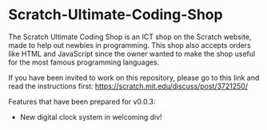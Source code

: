 # Scratch-Ultimate-Coding-Shop

The Scratch Ultimate Coding Shop is an ICT shop on the Scratch website, made to help out newbies in programming. This shop 
also accepts orders like HTML and JavaScript since the owner wanted to make the shop useful for the most famous programming
languages.

If you have been invited to work on this repository, please go to this link and read the instructions first: https://scratch.mit.edu/discuss/post/3721250/

Features that have been prepared for v0.0.3:

- New digital clock system in welcoming div!
